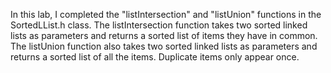 In this lab, I completed the "listIntersection" and "listUnion" functions in the SortedLList.h class. 
The listIntersection function takes two sorted linked lists as parameters and returns a sorted list of items they have in common. 
The listUnion function also takes two sorted linked lists as parameters and returns a sorted list of all the items. Duplicate items only appear once.
